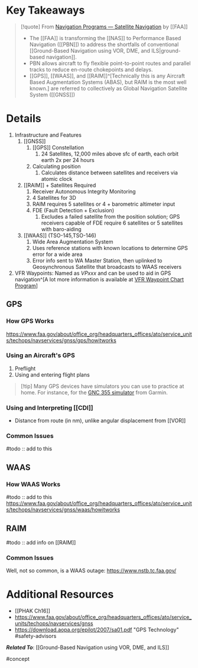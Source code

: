 # Key Takeaways
> [!quote] From [Navigation Programs — Satellite Navigation](https://www.faa.gov/about/office_org/headquarters_offices/ato/service_units/techops/navservices/gnss) by [[FAA]]
> - The [[FAA]] is transforming the [[NAS]] to Performance Based Navigation ([[PBN]]) to address the shortfalls of conventional [[Ground-Based Navigation using VOR, DME, and ILS|ground-based navigation]].
> - PBN allows aircraft to fly flexible point-to-point routes and parallel tracks to reduce en-route chokepoints and delays.
> - [[GPS]], [[WAAS]], and [[RAIM]]^[Technically this is any Aircraft Based Augmentation Systems (ABAS), but RAIM is the most well known.] are referred to collectively as Global Navigation Satellite System ([[GNSS]])

# Details

1. Infrastructure and Features
	1. [[GNSS]]
		1. [[GPS]] Constellation
			1. 24 Satellites, 12,000 miles above sfc of earth, each orbit earth 2x per 24 hours
		2. Calculating position
			1. Calculates distance between satellites and receivers via atomic clock
	2. [[RAIM]] + Satellites Required
		1. Receiver Autonomous Integrity Monitoring
		2. 4 Satellites for 3D
		3. RAIM requires 5 satellites or 4 + barometric altimeter input
		4. FDE (Fault Detection + Exclusion) 
			1. Excludes a failed satellite from the position solution; GPS receivers capable of FDE require 6 satellites or 5 satellites with baro-aiding
	4. [[WAAS]] (TSO-145,TSO-146)
		1. Wide Area Augmentation System
		2. Uses reference stations with known locations to determine GPS error for a wide area
		3. Error info sent to WA Master Station, then uplinked to Geosynchronous Satellite that broadcasts to WAAS receivers
2. VFR Waypoints: Named as *VPxxx* and can be used to aid in GPS navigation^[A lot more information is available at [VFR Waypoint Chart Program](https://www.faa.gov/air_traffic/publications/atpubs/foa_html/chap12_section_8.html)]

## GPS
### How GPS Works
https://www.faa.gov/about/office_org/headquarters_offices/ato/service_units/techops/navservices/gnss/gps/howitworks

### Using an Aircraft's GPS
1. Preflight
2. Using and entering flight plans

> [!tip] Many GPS devices have simulators you can use to practice at home. For instance, for the [GNC 355 simulator](https://www.garmin.com/en-US/p/685256) from Garmin.

### Using and Interpreting [[CDI]]
- Distance from route (in nm), unlike angular displacement from [[VOR]]

### Common Issues
#todo :: add to this

## WAAS
### How WAAS Works
#todo :: add to this
https://www.faa.gov/about/office_org/headquarters_offices/ato/service_units/techops/navservices/gnss/waas/howitworks

## RAIM
#todo :: add info on [[RAIM]]

### Common Issues
Well, not so common, is a WAAS outage: https://www.nstb.tc.faa.gov/

# Additional Resources
- [[PHAK Ch16]]
- https://www.faa.gov/about/office_org/headquarters_offices/ato/service_units/techops/navservices/gnss
- https://download.aopa.org/epilot/2007/sa01.pdf "GPS Technology" #safety-advisors

***Related To***: [[Ground-Based Navigation using VOR, DME, and ILS]]

#concept